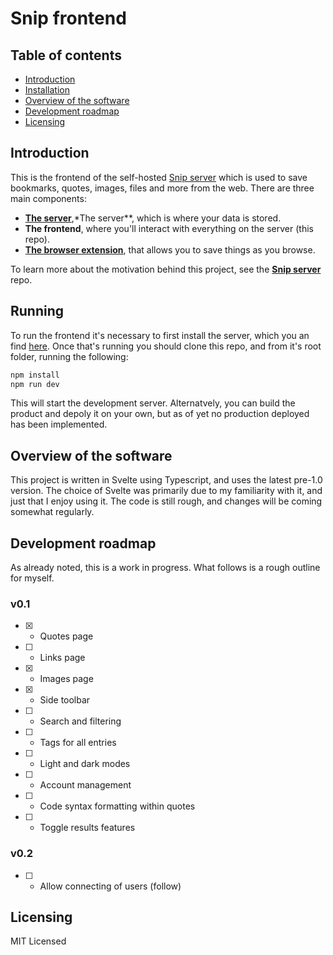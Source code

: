 # Snip frontend

## Table of contents

- [Introduction](https://github.com/kilroyjones/snip-server#Introduction)
- [Installation](https://github.com/kilroyjones/snip-server#Installation)
- [Overview of the software](https://github.com/kilroyjones/snip-server#Overview-of-the-software)
- [Development roadmap](https://github.com/kilroyjones/snip-server#Development-roadmap)
- [Licensing](https://github.com/kilroyjones/snip-server#Licensing)

## Introduction

This is the frontend of the self-hosted [Snip server](https://github.com/kilroy-jones/snip-server) which is used to save bookmarks, quotes, images, files and more from the web. There are three main components:

- [**The server**](https://github.com/kilroyjones/snip-server),\*The server\*\*, which is where your data is stored.
- **The frontend**, where you'll interact with everything on the server (this repo).
- [**The browser extension**](https://github.com/kilroyjones/snip-extension), that allows you to save things as you browse.

To learn more about the motivation behind this project, see the [**Snip server**](https://github.com/kilroyjones/snip-server) repo.

## Running

To run the frontend it's necessary to first install the server, which you an find [here](https://github.com/kilroyjones/snip-server). Once that's running you should clone this repo, and from it's root folder, running the following:

```bash
npm install
npm run dev
```

This will start the development server. Alternatvely, you can build the product and depoly it on your own, but as of yet no production deployed has been implemented.

## Overview of the software

This project is written in Svelte using Typescript, and uses the latest pre-1.0 version. The choice of Svelte was primarily due to my familiarity with it, and just that I enjoy using it. The code is still rough, and changes will be coming somewhat regularly.

## Development roadmap

As already noted, this is a work in progress. What follows is a rough outline for myself.

### v0.1

- [x] - Quotes page
- [ ] - Links page
- [x] - Images page
- [x] - Side toolbar
- [ ] - Search and filtering
- [ ] - Tags for all entries
- [ ] - Light and dark modes
- [ ] - Account management
- [ ] - Code syntax formatting within quotes
- [ ] - Toggle results features

### v0.2

- [ ] - Allow connecting of users (follow)

## Licensing

MIT Licensed
